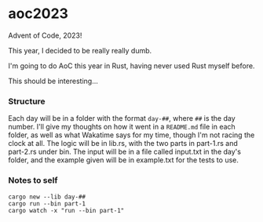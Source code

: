# aoc2023
Advent of Code, 2023!

This year, I decided to be really really dumb.

I'm going to do AoC this year in Rust, having never used Rust myself before.




This should be interesting...


### Structure

Each day will be in a folder with the format `day-##`, where `##` is the day number.
I'll give my thoughts on how it went in a `README.md` file in each folder, as well as what Wakatime says for my time, though I'm not racing the clock at all.
The logic will be in lib.rs, with the two parts in part-1.rs and part-2.rs under bin.
The input will be in a file called input.txt in the day's folder, and the example given will be in example.txt for the tests to use.


### Notes to self
```
cargo new --lib day-##
cargo run --bin part-1
cargo watch -x "run --bin part-1"
```